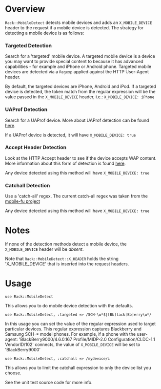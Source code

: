 Overview
========

`Rack::MobileDetect` detects mobile devices and adds an
`X_MOBILE_DEVICE` header to the request if a mobile device is
detected. The strategy for detecting a mobile device is as
follows:

### Targeted Detection ###

Search for a 'targeted' mobile device. A targeted mobile device is a
device you may want to provide special content to because it has
advanced capabilities - for example and iPhone or Android phone.
Targeted mobile devices are detected via a `Regexp` applied against
the HTTP User-Agent header.

By default, the targeted devices are iPhone, Android and iPod. If a
targeted device is detected, the token match from the regular
expression will be the value passed in the `X_MOBILE_DEVICE` header,
i.e.: `X_MOBILE_DEVICE: iPhone`


### UAProf Detection ###

Search for a UAProf device. More about UAProf detection can be found
[here](http://www.developershome.com/wap/detection/detection.asp?page=profileHeader).

If a UAProf device is detected, it will have `X_MOBILE_DEVICE: true`

### Accept Header Detection ###

Look at the HTTP Accept header to see if the device accepts WAP
content. More information about this form of detection is found
[here](http://www.developershome.com/wap/detection/detection.asp?page=httpHeaders).

Any device detected using this method will have `X_MOBILE_DEVICE: true`

### Catchall Detection ###

Use a 'catch-all' regex. The current catch-all regex was taken from
the [mobile-fu project](http://github.com/brendanlim/mobile-fu)

Any device detected using this method will have `X_MOBILE_DEVICE: true`

Notes
=====

If none of the detection methods detect a mobile device, the
`X_MOBILE_DEVICE` header will be _absent_.

Note that `Rack::MobileDetect::X_HEADER` holds the string
'X\_MOBILE\_DEVICE' that is inserted into the request headers.

Usage
=====

    use Rack::MobileDetect

This allows you to do mobile device detection with the defaults.

    use Rack::MobileDetect, :targeted => /SCH-\w*$|[Bb]lack[Bb]erry\w*/

In this usage you can set the value of the regular expression used to
target particular devices. This regular expression captures Blackberry
and Samsung SCH-* model phones. For example, if a phone with the
user-agent: 'BlackBerry9000/4.6.0.167 Profile/MIDP-2.0
Configuration/CLDC-1.1 VendorID/102' connects, the value of
`X_MOBILE_DEVICE` will be set to 'BlackBerry9000'

    use Rack::MobileDetect, :catchall => /mydevice/i

This allows you to limit the catchall expression to only the device
list you choose.

See the unit test source code for more info.
